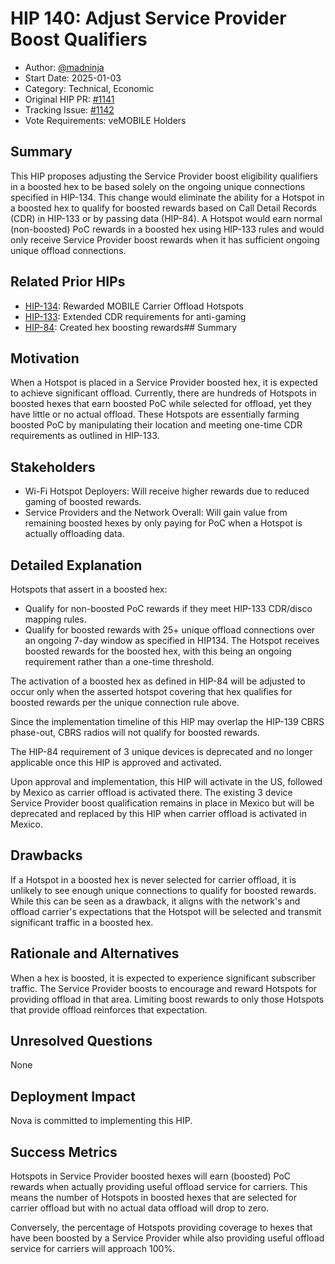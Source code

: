 # HIP 140: Adjust Service Provider Boost Qualifiers

- Author: [@madninja](https://github.com/madninja)
- Start Date: 2025-01-03
- Category: Technical, Economic
- Original HIP PR: [#1141](https://github.com/helium/HIP/pull/1141)
- Tracking Issue: [#1142](https://github.com/helium/HIP/issues/1142)
- Vote Requirements: veMOBILE Holders

## Summary

This HIP proposes adjusting the Service Provider boost eligibility qualifiers in a boosted hex to be based solely on the ongoing unique connections specified in HIP-134. This change would eliminate the ability for a Hotspot in a boosted hex to qualify for boosted rewards based on Call Detail Records (CDR) in HIP-133 or by passing data (HIP-84). A Hotspot would earn normal (non-boosted) PoC rewards in a boosted hex using HIP-133 rules and would only receive Service Provider boost rewards when it has sufficient ongoing unique offload connections.

## Related Prior HIPs

- [HIP-134](./0134-reward-mobile-carrier-offload-hotspots.md): Rewarded MOBILE Carrier Offload Hotspots
- [HIP-133](./0133-bridging-gap-for-anti-gaming-measures-phase2.md): Extended CDR requirements for anti-gaming
- [HIP-84](./0084-service-provider-hex-boosting.md): Created hex boosting rewards## Summary

## Motivation

When a Hotspot is placed in a Service Provider boosted hex, it is expected to achieve significant offload. Currently, there are hundreds of Hotspots in boosted hexes that earn boosted PoC while selected for offload, yet they have little or no actual offload. These Hotspots are essentially farming boosted PoC by manipulating their location and meeting one-time CDR requirements as outlined in HIP-133.

## Stakeholders

 * Wi-Fi Hotspot Deployers: Will receive higher rewards due to reduced gaming of boosted rewards.
 * Service Providers and the Network Overall: Will gain value from remaining boosted hexes by only paying for PoC when a Hotspot is actually offloading data.


## Detailed Explanation

Hotspots that assert in a boosted hex:

* Qualify for non-boosted PoC rewards if they meet HIP-133 CDR/disco mapping rules.
* Qualify for boosted rewards with 25+ unique offload connections over an ongoing 7-day window as specified in HIP134. The Hotspot receives boosted rewards for the boosted hex, with this being an ongoing requirement rather than a one-time threshold.

The activation of a boosted hex as defined in HIP-84 will be adjusted to occur only when the asserted hotspot covering that hex qualifies for boosted rewards per the unique connection rule above.

Since the implementation timeline of this HIP may overlap the HIP-139 CBRS phase-out, CBRS radios will not qualify for boosted rewards. 

The HIP-84 requirement of 3 unique devices is deprecated and no longer applicable once this HIP is approved and activated.

Upon approval and implementation, this HIP will activate in the US, followed by Mexico as carrier offload is activated there. The existing 3 device Service Provider boost qualification remains in place in Mexico but will be deprecated and replaced by this HIP when carrier offload is activated in Mexico.



## Drawbacks

If a Hotspot in a boosted hex is never selected for carrier offload, it is unlikely to see enough unique connections to qualify for boosted rewards. While this can be seen as a drawback, it aligns with the network's and offload carrier's expectations that the Hotspot will be selected and transmit significant traffic in a boosted hex.

## Rationale and Alternatives

When a hex is boosted, it is expected to experience significant subscriber traffic. The Service Provider boosts to encourage and reward Hotspots for providing offload in that area. Limiting boost rewards to only those Hotspots that provide offload reinforces that expectation.

## Unresolved Questions

None

## Deployment Impact

Nova is committed to implementing this HIP.


## Success Metrics

Hotspots in Service Provider boosted hexes will earn (boosted) PoC rewards when actually providing useful offload service for carriers. This means the number of Hotspots in boosted hexes that are selected for carrier offload but with no actual data offload will drop to zero. 

Conversely, the percentage of Hotspots providing coverage to hexes that have been boosted by a Service Provider while also providing useful offload service for carriers will approach 100%.
